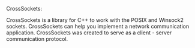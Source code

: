CrossSockets:

CrossSockets is a library for C++ to work with the POSIX and Winsock2 sockets.
CrossSockets can help you implement a network communication application.
CrossSockets was created to serve as a client - server communication protocol.

